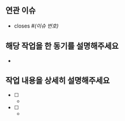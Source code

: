 ## 연관 이슈
- closes #*(이슈 번호)*

## 해당 작업을 한 동기를 설명해주세요
-

## 작업 내용을 상세히 설명해주세요
- [ ] 
    -
- [ ] 
    -
